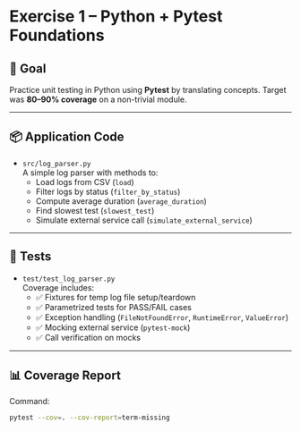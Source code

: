 # Exercise 1 – Python + Pytest Foundations

## 🎯 Goal
Practice unit testing in Python using **Pytest** by translating concepts. Target was **80–90% coverage** on a non-trivial module.

---

## 📦 Application Code
- `src/log_parser.py`  
  A simple log parser with methods to:
  - Load logs from CSV (`load`)  
  - Filter logs by status (`filter_by_status`)  
  - Compute average duration (`average_duration`)  
  - Find slowest test (`slowest_test`)  
  - Simulate external service call (`simulate_external_service`)  

---

## 🧪 Tests
- `test/test_log_parser.py`  
  Coverage includes:
  - ✅ Fixtures for temp log file setup/teardown  
  - ✅ Parametrized tests for PASS/FAIL cases  
  - ✅ Exception handling (`FileNotFoundError`, `RuntimeError`, `ValueError`)  
  - ✅ Mocking external service (`pytest-mock`)  
  - ✅ Call verification on mocks  

---

## 📊 Coverage Report
Command:
```bash
pytest --cov=. --cov-report=term-missing
